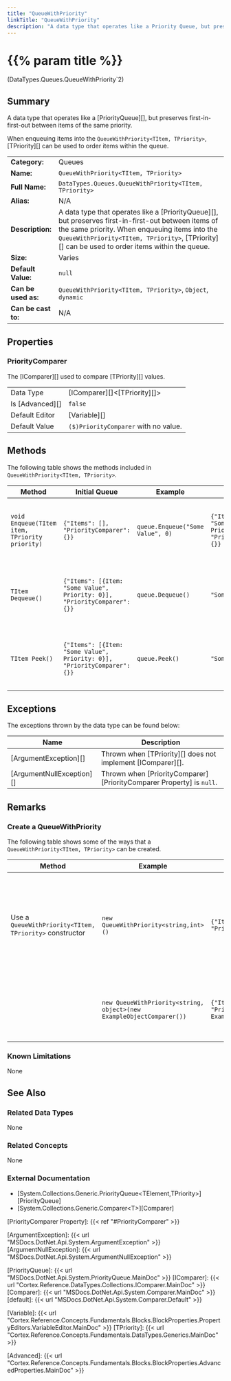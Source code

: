 ```yaml
---
title: "QueueWithPriority"
linkTitle: "QueueWithPriority"
description: "A data type that operates like a Priority Queue, but preserves first-in-first-out between items of the same priority."
---
```


# {{% param title %}}

<p class="namespace">(DataTypes.Queues.QueueWithPriority`2)</p>

## Summary

A data type that operates like a [PriorityQueue][], but preserves first-in-first-out between items of the same priority.

When enqueuing items into the `QueueWithPriority<TItem, TPriority>`, [TPriority][] can be used to order items within the queue.

| | |
|-|-|
| **Category:**          | Queues                                                        |
| **Name:**              | `QueueWithPriority<TItem, TPriority>`                                           |
| **Full Name:**         | `DataTypes.Queues.QueueWithPriority<TItem, TPriority>`                          |
| **Alias:**             | N/A                                                           |
| **Description:**       | A data type that operates like a [PriorityQueue][], but preserves first-in-first-out between items of the same priority. When enqueuing items into the `QueueWithPriority<TItem, TPriority>`, [TPriority][] can be used to order items within the queue.|
| **Size:**              | Varies                                                        |
| **Default Value:**     | `null`                                                        |
| **Can be used as:**    | `QueueWithPriority<TItem, TPriority>`, `Object`, `dynamic`                                           |
| **Can be cast to:**    | N/A                                                           |

## Properties

### PriorityComparer

The [IComparer][] used to compare [TPriority][] values.
  
| | |
|--------------------|---------------------------|
| Data Type | [IComparer][]&lt;[TPriority][]&gt; |
| Is [Advanced][] | `false` |
| Default Editor | [Variable][] |
| Default Value | `($)PriorityComparer` with no value. |

## Methods

The following table shows the methods included in `QueueWithPriority<TItem, TPriority>`.

| Method | Initial Queue | Example | Result | Notes |
|-|-|-|-|-|
| `void Enqueue(TItem item, TPriority priority)` | `{"Items": [], "PriorityComparer": {}}` |`queue.Enqueue("Some Value", 0)` | `{"Items": [{Item: "Some Value", Priority: 0}], "PriorityComparer": {}}` | `{Item: "Some Value", Priority: 0}` is added to the queue. |
| `TItem Dequeue()` | `{"Items": [{Item: "Some Value", Priority: 0}], "PriorityComparer": {}}` | `queue.Dequeue()` | `"Some Value"` | `{Item: "Some Value", Priority: 0}` is removed from the queue. |
| `TItem Peek()` | `{"Items": [{Item: "Some Value", Priority: 0}], "PriorityComparer": {}}` | `queue.Peek()` | `"Some Value"` | `{Item: "Some Value", Priority: 0}` remains in the queue. |

## Exceptions

The exceptions thrown by the data type can be found below:

| Name     | Description |
|----------|----------|
| [ArgumentException][] | Thrown when [TPriority][] does not implement [IComparer][]. |
| [ArgumentNullException][] | Thrown when [PriorityComparer][PriorityComparer Property] is `null`. |

## Remarks

### Create a QueueWithPriority

The following table shows some of the ways that a `QueueWithPriority<TItem, TPriority>` can be created.

| Method | Example | Result | Editor&nbsp;Support | Notes |
|-|-|-|-|-|
| Use a `QueueWithPriority<TItem, TPriority>` constructor | `new QueueWithPriority<string,int>()`                   | `{"Items": [], "PriorityComparer": {}}`            | Expression | Priority type must implement [IComparer][] because the [default][] type [Comparer][] is used to sort by priority. |
|                              | `new QueueWithPriority<string, object>(new ExampleObjectComparer())`                   | `{"Items": [], "PriorityComparer": Example.ObjectComparer}`            | Expression | A [Comparer][] for the [TPriority][] type must be included. |

### Known Limitations

None

## See Also

### Related Data Types

None

### Related Concepts

None

### External Documentation

* [System.Collections.Generic.PriorityQueue&lt;TElement,TPriority>][PriorityQueue]
* [System.Collections.Generic.Comparer&lt;T>][Comparer]

[PriorityComparer Property]: {{< ref "#PriorityComparer" >}}

[ArgumentException]: {{< url "MSDocs.DotNet.Api.System.ArgumentException" >}}
[ArgumentNullException]: {{< url "MSDocs.DotNet.Api.System.ArgumentNullException" >}}

[PriorityQueue]: {{< url "MSDocs.DotNet.Api.System.PriorityQueue.MainDoc" >}}
[IComparer]: {{< url "Cortex.Reference.DataTypes.Collections.IComparer.MainDoc" >}}
[Comparer]: {{< url "MSDocs.DotNet.Api.System.Comparer.MainDoc" >}}
[default]: {{< url "MSDocs.DotNet.Api.System.Comparer.Default" >}}

[Variable]: {{< url "Cortex.Reference.Concepts.Fundamentals.Blocks.BlockProperties.PropertyEditors.VariableEditor.MainDoc" >}}
[TPriority]: {{< url "Cortex.Reference.Concepts.Fundamentals.DataTypes.Generics.MainDoc" >}}

[Advanced]: {{< url "Cortex.Reference.Concepts.Fundamentals.Blocks.BlockProperties.AdvancedProperties.MainDoc" >}}
